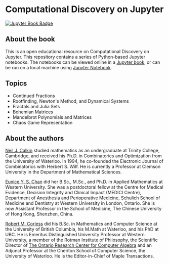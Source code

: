 # Computational Discovery on Jupyter
[![Jupyter Book Badge](https://jupyterbook.org/badge.svg)](https://computational-discovery-on-jupyter.github.io/Computational-Discovery-on-Jupyter/)

## About the book
This is an open educational resource on Computational Discovery on Jupyter. This repository contains a series of Python-based Jupyter notebooks. The notebooks can be viewed online in a [Jupyter book](https://computational-discovery-on-jupyter.github.io/Computational-Discovery-on-Jupyter/), or can be run on a local machine using [Jupyter Notebook](https://jupyter.org/).

## Topics
* Continued Fractions
* Rootfinding, Newton's Method, and Dynamical Systems
* Fractals and Julia Sets
* Bohemian Matrices
* Mandelbrot Polynomials and Matrices
* Chaos Game Representation

## About the authors
[Neil J. Calkin](https://www.clemson.edu/science/departments/math-stat/directory/profiles/calkin) studied mathematics as an undergraduate at Trinity College, Cambridge, and received his Ph.D. in Combinatorics and Optimization from the University of Waterloo. In 1994, he co-founded the Electronic Journal of Combinatorics with Herbert S. Wilf. He is currently a Professor at Clemson University in the Department of Mathematical Sciences.

[Eunice Y. S. Chan](https://med.cuhk.edu.cn/en/teacher/333) did her B.Sc., M.Sc., and Ph.D. in Applied Mathematics at Western University. She was a postdoctoral fellow at the Centre for Medical Evidence, Decision Integrity and Clinical Impact (MEDICI Centre), Department of Anesthesia and Perioperative Medicine, Schulich School of Medicine and Dentistry at Western University in London, Ontario. She is now Assistant Professor in the School of Medicine, The Chinese University of Hong Kong, Shenzhen, China.

[Robert M. Corless](https://rcorless.github.io/) did his B.Sc. in Mathematics and Computer Science at the University of British Columbia, his M.Math at Waterloo, and his PhD at UBC. He is Emeritus Distinguished University Professor at Western University, a member of the Rotman Institute of Philosophy, the Scientific Director of [The Ontario Research Center for Computer Algebra](https://www.orcca.on.ca/) and an Adjunct Professor at the Cheriton School of Computer Science, the University of Waterloo. He is the Editor-in-Chief of Maple Transactions.
